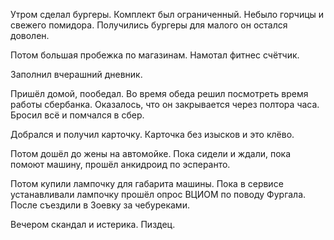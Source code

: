 Утром сделал бургеры. Комплект был ограниченный. Небыло горчицы и свежего помидора. Получились бургеры для малого он остался доволен.

Потом большая пробежка по магазинам. Намотал фитнес счётчик.

Заполнил вчерашний дневник.

Пришёл домой, пообедал. Во время обеда решил посмотреть время работы сбербанка. Оказалось, что он закрывается через полтора часа. Бросил всё и помчался в сбер.

Добрался и получил карточку. Карточка без изысков и это клёво.

Потом дошёл до жены на автомойке.
Пока сидели и ждали, пока помоют машину, прошёл анкидроид по эсперанто.

Потом купили лампочку для габарита машины. Пока в сервисе устанавливали лампочку прошёл опрос ВЦИОМ по поводу Фургала.
После съездили в Зоевку за чебуреками.

Вечером скандал и истерика. Пиздец.
